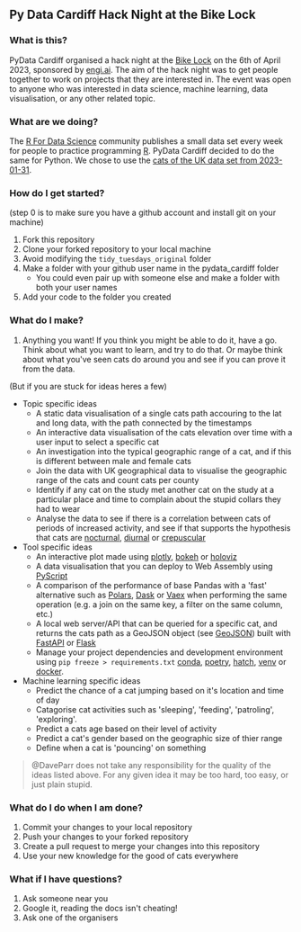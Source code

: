## Py Data Cardiff Hack Night at the Bike Lock

### What is this?

PyData Cardiff organised a hack night at the [Bike Lock](https://www.thebikelock.co.uk/) on the 6th of April 2023, sponsored by [engi.ai](www.engi.ai). The aim of the hack night was to get people together to work on projects that they are interested in. The event was open to anyone who was interested in data science, machine learning, data visualisation, or any other related topic. 

### What are we doing?

The [R For Data Science](https://github.com/rfordatascience/tidytuesday) community publishes a small data set every week for people to practice programming [R](https://www.r-project.org/). PyData Cardiff decided to do the same for Python. We chose to use the [cats of the UK data set from 2023-01-31](https://github.com/rfordatascience/tidytuesday/tree/5909ea94b47e9d17b2e6287f38e5ba4760e65a51/data/2023/2023-01-31). 

### How do I get started?

(step 0 is to make sure you have a github account and install git on your machine)

1. Fork this repository
1. Clone your forked repository to your local machine
1. Avoid modifying the `tidy_tuesdays_original` folder
1. Make a folder with your github user name in the pydata_cardiff folder
    * You could even pair up with someone else and make a folder with both your user names
1. Add your code to the folder you created

### What do I make?

1. Anything you want! If you think you might be able to do it, have a go. Think about what you want to learn, and try to do that. Or maybe think about what you've seen cats do around you and see if you can prove it from the data.

(But if you are stuck for ideas heres a few)

* Topic specific ideas
    * A static data visualisation of a single cats path accouring to the lat and long data, with the path connected by the timestamps
    * An interactive data visualisation of the cats elevation over time with a user input to select a specific cat
    * An investigation into the typical geographic range of a cat, and if this is different between male and female cats
    * Join the data with UK geographical data to visualise the geographic range of the cats and count cats per county
    * Identify if any cat on the study met another cat on the study at a particular place and time to complain about the stupid collars they had to wear
    * Analyse the data to see if there is a correlation between cats of periods of increased activity, and see if that supports the hypothesis that cats are [nocturnal](https://en.wikipedia.org/wiki/Nocturnality), [diurnal](https://en.wikipedia.org/wiki/Diurnality) or [crepuscular](https://en.wikipedia.org/wiki/Crepuscular_animal)
* Tool specific ideas
    * An interactive plot made using [plotly](https://plotly.com/python/), [bokeh](https://docs.bokeh.org/en/latest/) or [holoviz](https://holoviz.org/)
    * A data visualisation that you can deploy to Web Assembly using [PyScript](https://github.com/pyscript/pyscript)
    * A comparison of the performance of base Pandas with a 'fast' alternative such as [Polars](https://github.com/pola-rs/polars), [Dask](https://github.com/dask/dask)  or [Vaex](https://github.com/vaexio/vaex) when performing the same operation (e.g. a join on the same key, a filter on the same column, etc.)
    * A local web server/API that can be queried for a specific cat, and returns the cats path as a GeoJSON object (see [GeoJSON](https://geojson.org/)) built with [FastAPI](https://fastapi.tiangolo.com/) or [Flask](https://flask.palletsprojects.com/en/2.0.x/)
    * Manage your project dependencies and development environment using `pip freeze > requirements.txt` [conda](https://docs.conda.io/en/latest/), [poetry](https://python-poetry.org/), [hatch](https://hatch.pypa.io/latest/), [venv](https://realpython.com/python-virtual-environments-a-primer/) or [docker](https://www.docker.com/blog/how-to-dockerize-your-python-applications/).
* Machine learning specific ideas
    * Predict the chance of a cat jumping based on it's location and time of day
    * Catagorise cat activities such as 'sleeping', 'feeding', 'patroling', 'exploring'.
    * Predict a cats age based on their level of activity
    * Predict a cat's gender based on the geographic size of thier range
    * Define when a cat is 'pouncing' on something

> @DaveParr does not take any responsibility for the quality of the ideas listed above. For any given idea it may be too hard, too easy, or just plain stupid.

### What do I do when I am done?

1. Commit your changes to your local repository
1. Push your changes to your forked repository
1. Create a pull request to merge your changes into this repository
1. Use your new knowledge for the good of cats everywhere

### What if I have questions?

1. Ask someone near you
1. Google it, reading the docs isn't cheating!
1. Ask one of the organisers